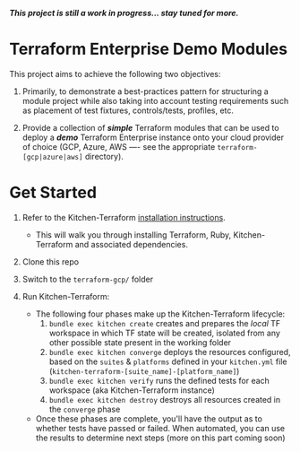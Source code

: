 **_This project is still a work in progress... stay tuned for more._**

# Terraform Enterprise Demo Modules

This project aims to achieve the following two objectives:

1. Primarily, to demonstrate a best-practices pattern for structuring a module project while also taking into account testing requirements such as placement of test fixtures, controls/tests, profiles, etc.

2. Provide a collection of **_simple_** Terraform modules that can be used to deploy a **_demo_** Terraform Enterprise instance onto your cloud provider of choice (GCP, Azure, AWS —- see the appropriate `terraform-[gcp|azure|aws]` directory).

# Get Started

1. Refer to the Kitchen-Terraform [installation instructions][kt-install].
    - This will walk you through installing Terraform, Ruby, Kitchen-Terraform and associated dependencies.

2. Clone this repo

3. Switch to the `terraform-gcp/` folder

4. Run Kitchen-Terraform:
    - The following four phases make up the Kitchen-Terraform lifecycle:
        1. `bundle exec kitchen create` creates and prepares the _local_ TF workspace in which TF state will be created, isolated from any other possible state present in the working folder
        2. `bundle exec kitchen converge` deploys the resources configured, based on the `suites` & `platforms` defined in your `kitchen.yml` file (`kitchen-terraform-[suite_name]-[platform_name]`)
        3. `bundle exec kitchen verify` runs the defined tests for each workspace (aka Kitchen-Terraform instance)
        4. `bundle exec kitchen destroy` destroys all resources created in the `converge` phase
    - Once these phases are complete, you'll have the output as to whether tests have passed or failed. When automated, you can use the results to determine next steps (more on this part coming soon)
    

[kt-install]: https://github.com/newcontext-oss/kitchen-terraform#installation